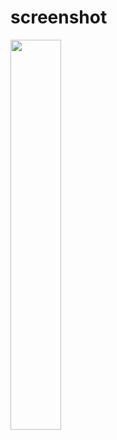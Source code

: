 
# screenshot
<a href="pics/1.gif" width="40%"/></a> <a href="pic/normal.gif"><img src="art/02.jpg" width="40%"/></a>
## 
